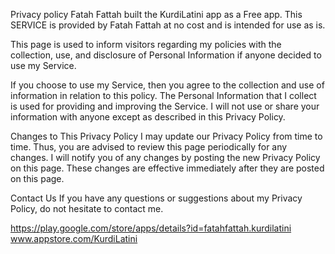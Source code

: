 Privacy policy Fatah Fattah built the KurdiLatini app as a Free app. This SERVICE is provided by Fatah Fattah at no cost and is intended for use as is.

This page is used to inform visitors regarding my policies with the collection, use, and disclosure of Personal Information if anyone decided to use my Service.

If you choose to use my Service, then you agree to the collection and use of information in relation to this policy. The Personal Information that I collect is used for providing and improving the Service. I will not use or share your information with anyone except as described in this Privacy Policy.

Changes to This Privacy Policy I may update our Privacy Policy from time to time. Thus, you are advised to review this page periodically for any changes. I will notify you of any changes by posting the new Privacy Policy on this page. These changes are effective immediately after they are posted on this page.

Contact Us If you have any questions or suggestions about my Privacy Policy, do not hesitate to contact me.


https://play.google.com/store/apps/details?id=fatahfattah.kurdilatini
www.appstore.com/KurdiLatini
